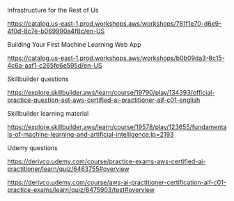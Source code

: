 Infrastructure for the Rest of Us

https://catalog.us-east-1.prod.workshops.aws/workshops/781f1e70-d6e9-4f0d-8c7e-b069990a4f8c/en-US

Building Your First Machine Learning Web App

https://catalog.us-east-1.prod.workshops.aws/workshops/b0b09da3-8c15-4c6a-aaf1-c265fe6e595d/en-US

Skillbuilder questions

https://explore.skillbuilder.aws/learn/course/19790/play/134393/official-practice-question-set-aws-certified-ai-practitioner-aif-c01-english

Skillbuilder learning material

https://explore.skillbuilder.aws/learn/course/19578/play/123655/fundamentals-of-machine-learning-and-artificial-intelligence;lp=2193

Udemy questions

https://derivco.udemy.com/course/practice-exams-aws-certified-ai-practitioner/learn/quiz/6463755#overview

https://derivco.udemy.com/course/aws-ai-practitioner-certification-aif-c01-practice-exams/learn/quiz/6475903/test#overview

